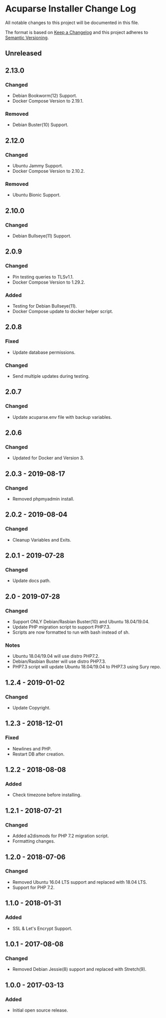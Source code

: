 # Acuparse Installer Change Log

All notable changes to this project will be documented in this file.

The format is based on [Keep a Changelog](http://keepachangelog.com/)
and this project adheres to [Semantic Versioning](http://semver.org/).

## Unreleased

## 2.13.0

### Changed

- Debian Bookworm(12) Support.
- Docker Compose Version to 2.19.1.

### Removed

- Debian Buster(10) Support.

## 2.12.0

### Changed

- Ubuntu Jammy Support.
- Docker Compose Version to 2.10.2.

### Removed

- Ubuntu Bionic Support.

## 2.10.0

### Changed

- Debian Bullseye(11) Support.

## 2.0.9

### Changed

- Pin testing queries to TLSv1.1.
- Docker Compose Version to 1.29.2.

### Added

- Testing for Debian Bullseye(11).
- Docker Compose update to docker helper script.

## 2.0.8

### Fixed

- Update database permissions.

### Changed

- Send multiple updates during testing.

## 2.0.7

### Changed

- Update acuparse.env file with backup variables.

## 2.0.6

### Changed

- Updated for Docker and Version 3.

## 2.0.3 - 2019-08-17

### Changed

- Removed phpmyadmin install.

## 2.0.2 - 2019-08-04

### Changed

- Cleanup Variables and Exits.

## 2.0.1 - 2019-07-28

### Changed

- Update docs path.

## 2.0 - 2019-07-28

### Changed

- Support ONLY Debian/Rasbian Buster(10) and Ubuntu 18.04/19.04.
- Update PHP migration script to support PHP7.3.
- Scripts are now formatted to run with bash instead of sh.

### Notes

- Ubuntu 18.04/19.04 will use distro PHP7.2.
- Debian/Rasbian Buster will use distro PHP7.3.
- PHP7.3 script will update Ubuntu 18.04/19.04 to PHP7.3 using Sury repo.

## 1.2.4 - 2019-01-02

### Changed

- Update Copyright.

## 1.2.3 - 2018-12-01

### Fixed

- Newlines and PHP.
- Restart DB after creation.

## 1.2.2 - 2018-08-08

### Added

- Check timezone before installing.

## 1.2.1 - 2018-07-21

### Changed

- Added a2dismods for PHP 7.2 migration script.
- Formatting changes.

## 1.2.0 - 2018-07-06

### Changed

- Removed Ubuntu 16.04 LTS support and replaced with 18.04 LTS.
- Support for PHP 7.2.

## 1.1.0 - 2018-01-31

### Added

- SSL & Let's Encrypt Support.

## 1.0.1 - 2017-08-08

### Changed

- Removed Debian Jessie(8) support and replaced with Stretch(9).

## 1.0.0 - 2017-03-13

### Added

- Initial open source release.
